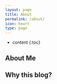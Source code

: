 ```yaml
---
layout: page
title: About
permalink: /about/
icon: heart
type: page
---
```


* content
{:toc}

## About Me

## Why this blog?